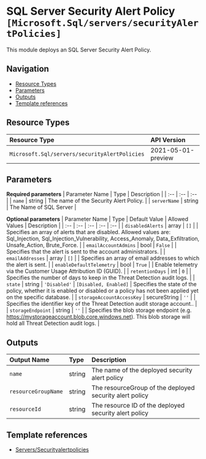 # SQL Server Security Alert Policy `[Microsoft.Sql/servers/securityAlertPolicies]`

This module deploys an SQL Server Security Alert Policy.

## Navigation

- [Resource Types](#Resource-Types)
- [Parameters](#Parameters)
- [Outputs](#Outputs)
- [Template references](#Template-references)

## Resource Types

| Resource Type | API Version |
| :-- | :-- |
| `Microsoft.Sql/servers/securityAlertPolicies` | 2021-05-01-preview |

## Parameters

**Required parameters**
| Parameter Name | Type | Description |
| :-- | :-- | :-- |
| `name` | string | The name of the Security Alert Policy. |
| `serverName` | string | The Name of SQL Server |

**Optional parameters**
| Parameter Name | Type | Default Value | Allowed Values | Description |
| :-- | :-- | :-- | :-- | :-- |
| `disabledAlerts` | array | `[]` |  | Specifies an array of alerts that are disabled. Allowed values are: Sql_Injection, Sql_Injection_Vulnerability, Access_Anomaly, Data_Exfiltration, Unsafe_Action, Brute_Force. |
| `emailAccountAdmins` | bool | `False` |  | Specifies that the alert is sent to the account administrators. |
| `emailAddresses` | array | `[]` |  | Specifies an array of email addresses to which the alert is sent. |
| `enableDefaultTelemetry` | bool | `True` |  | Enable telemetry via the Customer Usage Attribution ID (GUID). |
| `retentionDays` | int | `0` |  | Specifies the number of days to keep in the Threat Detection audit logs. |
| `state` | string | `'Disabled'` | `[Disabled, Enabled]` | Specifies the state of the policy, whether it is enabled or disabled or a policy has not been applied yet on the specific database. |
| `storageAccountAccessKey` | secureString | `''` |  | Specifies the identifier key of the Threat Detection audit storage account.. |
| `storageEndpoint` | string | `''` |  | Specifies the blob storage endpoint (e.g. https://mystorageaccount.blob.core.windows.net). This blob storage will hold all Threat Detection audit logs. |


## Outputs

| Output Name | Type | Description |
| :-- | :-- | :-- |
| `name` | string | The name of the deployed security alert policy |
| `resourceGroupName` | string | The resourceGroup of the deployed security alert policy |
| `resourceId` | string | The resource ID of the deployed security alert policy |

## Template references

- [Servers/Securityalertpolicies](https://docs.microsoft.com/en-us/azure/templates/Microsoft.Sql/2021-05-01-preview/servers/securityAlertPolicies)
